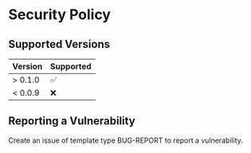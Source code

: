 # Security Policy

## Supported Versions

| Version  | Supported          |
| -------- | ------------------ |
| > 0.1.0  | :white_check_mark: |
| < 0.0.9  | :x:                |


## Reporting a Vulnerability

Create an issue of template type BUG-REPORT to report a vulnerability.